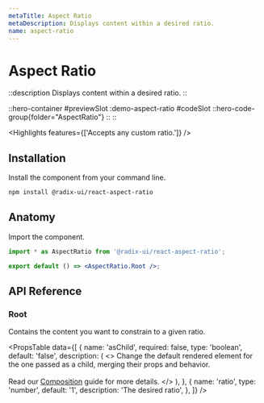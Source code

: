 ```yaml
---
metaTitle: Aspect Ratio
metaDescription: Displays content within a desired ratio.
name: aspect-ratio
---
```


# Aspect Ratio

::description
Displays content within a desired ratio.
::

::hero-container
#previewSlot
  :demo-aspect-ratio
#codeSlot
::hero-code-group{folder="AspectRatio"}
::
::

<Highlights features={['Accepts any custom ratio.']} />

## Installation

Install the component from your command line.

```bash
npm install @radix-ui/react-aspect-ratio
```

## Anatomy

Import the component.

```jsx
import * as AspectRatio from '@radix-ui/react-aspect-ratio';

export default () => <AspectRatio.Root />;
```

## API Reference

### Root

Contains the content you want to constrain to a given ratio.

<PropsTable
  data={[
    {
      name: 'asChild',
      required: false,
      type: 'boolean',
      default: 'false',
      description: (
        <>
          Change the default rendered element for the one passed as a child,
          merging their props and behavior.
          <br />
          <br />
          Read our <a href="../guides/composition">Composition</a> guide for more
          details.
        </>
      ),
    },
    {
      name: 'ratio',
      type: 'number',
      default: '1',
      description: 'The desired ratio',
    },
  ]}
/>